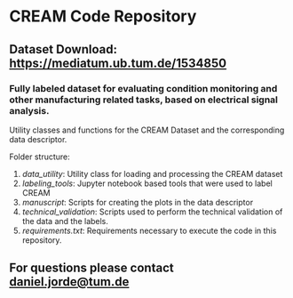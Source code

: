 # CREAM Code Repository
## Dataset Download: https://mediatum.ub.tum.de/1534850
### Fully labeled dataset for evaluating condition monitoring and other manufacturing related tasks, based on electrical signal analysis.

Utility classes and functions for the CREAM Dataset and the corresponding data descriptor.

Folder structure:

1. *data_utility*: Utility class for loading and processing the CREAM dataset
2. *labeling_tools*: Jupyter notebook based tools that were used to label CREAM
3. *manuscript*: Scripts for creating the plots in the data descriptor
4. *technical_validation*: Scripts used to perform the technical validation of the data and the labels.
5. *requirements.txt*: Requirements necessary to execute the code in this repository.
    
## For questions please contact daniel.jorde@tum.de
